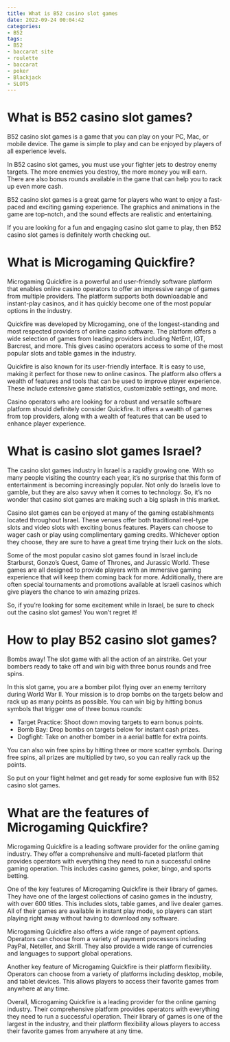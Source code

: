 ```yaml
---
title: What is B52 casino slot games
date: 2022-09-24 00:04:42
categories:
- B52
tags:
- B52
- baccarat site
- roulette
- baccarat
- poker
- Blackjack
- SLOTS
---
```



#  What is B52 casino slot games?

B52 casino slot games is a game that you can play on your PC, Mac, or mobile device. The game is simple to play and can be enjoyed by players of all experience levels.

In B52 casino slot games, you must use your fighter jets to destroy enemy targets. The more enemies you destroy, the more money you will earn. There are also bonus rounds available in the game that can help you to rack up even more cash.

B52 casino slot games is a great game for players who want to enjoy a fast-paced and exciting gaming experience. The graphics and animations in the game are top-notch, and the sound effects are realistic and entertaining.

If you are looking for a fun and engaging casino slot game to play, then B52 casino slot games is definitely worth checking out.

#  What is Microgaming Quickfire?

Microgaming Quickfire is a powerful and user-friendly software platform that enables online casino operators to offer an impressive range of games from multiple providers. The platform supports both downloadable and instant-play casinos, and it has quickly become one of the most popular options in the industry.

Quickfire was developed by Microgaming, one of the longest-standing and most respected providers of online casino software. The platform offers a wide selection of games from leading providers including NetEnt, IGT, Barcrest, and more. This gives casino operators access to some of the most popular slots and table games in the industry.

Quickfire is also known for its user-friendly interface. It is easy to use, making it perfect for those new to online casinos. The platform also offers a wealth of features and tools that can be used to improve player experience. These include extensive game statistics, customizable settings, and more.

 Casino operators who are looking for a robust and versatile software platform should definitely consider Quickfire. It offers a wealth of games from top providers, along with a wealth of features that can be used to enhance player experience.

#  What is casino slot games Israel?

The casino slot games industry in Israel is a rapidly growing one. With so many people visiting the country each year, it’s no surprise that this form of entertainment is becoming increasingly popular. Not only do Israelis love to gamble, but they are also savvy when it comes to technology. So, it’s no wonder that casino slot games are making such a big splash in this market.

Casino slot games can be enjoyed at many of the gaming establishments located throughout Israel. These venues offer both traditional reel-type slots and video slots with exciting bonus features. Players can choose to wager cash or play using complimentary gaming credits. Whichever option they choose, they are sure to have a great time trying their luck on the slots.

Some of the most popular casino slot games found in Israel include Starburst, Gonzo’s Quest, Game of Thrones, and Jurassic World. These games are all designed to provide players with an immersive gaming experience that will keep them coming back for more. Additionally, there are often special tournaments and promotions available at Israeli casinos which give players the chance to win amazing prizes.

So, if you’re looking for some excitement while in Israel, be sure to check out the casino slot games! You won’t regret it!

#  How to play B52 casino slot games?

Bombs away! The slot game with all the action of an airstrike. Get your bombers ready to take off and win big with three bonus rounds and free spins.

In this slot game, you are a bomber pilot flying over an enemy territory during World War II. Your mission is to drop bombs on the targets below and rack up as many points as possible. You can win big by hitting bonus symbols that trigger one of three bonus rounds:

- Target Practice: Shoot down moving targets to earn bonus points.
- Bomb Bay: Drop bombs on targets below for instant cash prizes.
- Dogfight: Take on another bomber in a aerial battle for extra points.

You can also win free spins by hitting three or more scatter symbols. During free spins, all prizes are multiplied by two, so you can really rack up the points.

So put on your flight helmet and get ready for some explosive fun with B52 casino slot games.

#  What are the features of Microgaming Quickfire?

Microgaming Quickfire is a leading software provider for the online gaming industry. They offer a comprehensive and multi-faceted platform that provides operators with everything they need to run a successful online gaming operation. This includes casino games, poker, bingo, and sports betting.

One of the key features of Microgaming Quickfire is their library of games. They have one of the largest collections of casino games in the industry, with over 600 titles. This includes slots, table games, and live dealer games. All of their games are available in instant play mode, so players can start playing right away without having to download any software.

Microgaming Quickfire also offers a wide range of payment options. Operators can choose from a variety of payment processors including PayPal, Neteller, and Skrill. They also provide a wide range of currencies and languages to support global operations.

Another key feature of Microgaming Quickfire is their platform flexibility. Operators can choose from a variety of platforms including desktop, mobile, and tablet devices. This allows players to access their favorite games from anywhere at any time.

Overall, Microgaming Quickfire is a leading provider for the online gaming industry. Their comprehensive platform provides operators with everything they need to run a successful operation. Their library of games is one of the largest in the industry, and their platform flexibility allows players to access their favorite games from anywhere at any time.